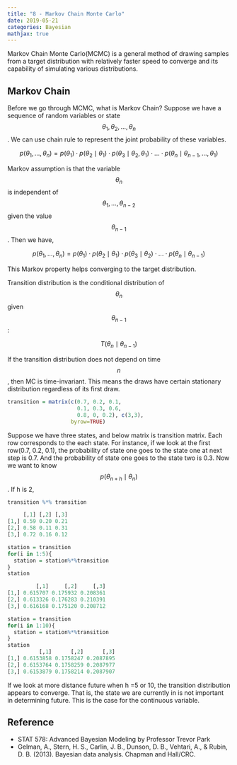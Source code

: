 ```yaml
---
title: "8 - Markov Chain Monte Carlo"
date: 2019-05-21
categories: Bayesian
mathjax: true
---
```


Markov Chain Monte Carlo(MCMC) is a general method of drawing samples from a target distribution with relatively faster speed to converge and its capability of simulating various distributions.

## Markov Chain

Before we go through MCMC, what is Markov Chain? Suppose we have a sequence of random variables or state $$\theta_1, \theta_2, ..., \theta_n$$. We can use chain rule to represent the joint probability of these variables.

$$ p(\theta_1, ..., \theta_n) =  p(\theta_1) \cdot p(\theta_2 \mid \theta_1) \cdot p(\theta_3 \mid \theta_2,  \theta_1) \cdot ... \cdot p(\theta_n \mid \theta_{n-1}, ..., \theta_1) $$

Markov assumption is that the variable $$\theta_n$$ is independent of $$\theta_1, ..., \theta_{n-2}$$ given the value $$\theta_{n-1}$$. Then we have,

$$p(\theta_1, ..., \theta_n) = p(\theta_1) \cdot p(\theta_2 \mid \theta_1) \cdot p(\theta_3 \mid \theta_2) \cdot ... \cdot p(\theta_n \mid \theta_{n-1})$$

This Markov property helps converging to the target distribution.



Transition distribution is the conditional distribution of $$\theta_n$$ given $$\theta_{n-1}$$:

$$ T(\theta_n \mid \theta_{n-1})$$

If the transition distribution does not depend on time $$n$$, then MC is time-invariant. This means the draws have certain stationary distribution regardless of its first draw.



```R
transition = matrix(c(0.7, 0.2, 0.1, 
                      0.1, 0.3, 0.6,
                      0.8, 0, 0.2), c(3,3),
                    byrow=TRUE)
```

Suppose we have three states, and below matrix is transition matrix. Each row corresponds to the each state. For instance, if we look at the first row(0.7, 0.2, 0.1), the probability of state one goes to the state one at next step is 0.7. And the probability of state one goes to the state two is 0.3. Now we want to know $$p(\theta_{n+h} \mid \theta_n)$$. If h is 2,

```R
transition %*% transition

     [,1] [,2] [,3]
[1,] 0.59 0.20 0.21
[2,] 0.58 0.11 0.31
[3,] 0.72 0.16 0.12
```



```R
station = transition
for(i in 1:5){
  station = station%*%transition
}
station

         [,1]     [,2]     [,3]
[1,] 0.615707 0.175932 0.208361
[2,] 0.613326 0.176283 0.210391
[3,] 0.616168 0.175120 0.208712

station = transition
for(i in 1:10){
  station = station%*%transition
}
station
          [,1]      [,2]      [,3]
[1,] 0.6153858 0.1758247 0.2087895
[2,] 0.6153764 0.1758259 0.2087977
[3,] 0.6153879 0.1758214 0.2087907
```

If we look at more distance future when h =5 or 10, the transition distribution appears to converge. That is, the state we are currently in is not important in determining future. This is the case for the continuous variable.



## Reference

- STAT 578: Advanced Bayesian Modeling by Professor Trevor Park
- Gelman, A., Stern, H. S., Carlin, J. B., Dunson, D. B., Vehtari, A., & Rubin, D. B. (2013). Bayesian data analysis. Chapman and Hall/CRC.



